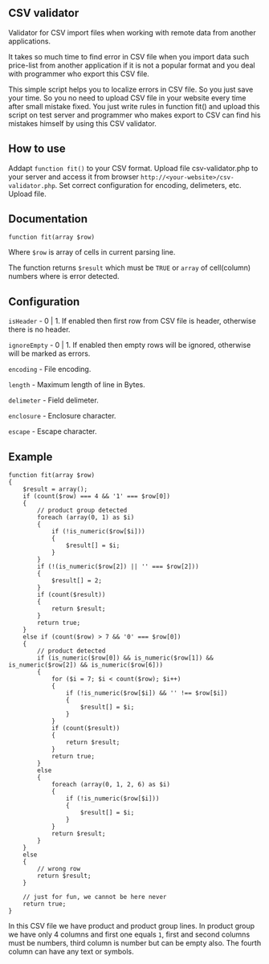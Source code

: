 ## CSV validator

Validator for CSV import files when working with remote data from another applications.

It takes so much time to find error in CSV file when you import data such price-list from another application if it is not a popular format and you deal with programmer who export this CSV file.

This simple script helps you to localize errors in CSV file. So you just save your time.
So you no need to upload CSV file in your website every time after small mistake fixed. You just write rules in function fit() and upload this script on test server and programmer who makes export to CSV can find his mistakes himself by using this CSV validator.

## How to use

Addapt `function fit()` to your CSV format.
Upload file csv-validator.php to your server and access it from browser `http://<your-website>/csv-validator.php`.
Set correct configuration for encoding, delimeters, etc.
Upload file.

## Documentation

`function fit(array $row)`

Where `$row` is array of cells in current parsing line.

The function returns `$result` which must be `TRUE` or `array` of cell(column) numbers where is error detected.

## Configuration

`isHeader` - 0 | 1. If enabled then first row from CSV file is header, otherwise there is no header.

`ignoreEmpty` - 0 | 1. If enabled then empty rows will be ignored, otherwise will be marked as errors.

`encoding` - File encoding.

`length` - Maximum length of line in Bytes.

`delimeter` - Field delimeter.

`enclosure` - Enclosure character.

`escape` - Escape character.

## Example

	function fit(array $row)
	{
		$result = array();
		if (count($row) === 4 && '1' === $row[0])
		{
			// product group detected
			foreach (array(0, 1) as $i)
			{
				if (!is_numeric($row[$i]))
				{
					$result[] = $i;
				}
			}
			if (!(is_numeric($row[2]) || '' === $row[2]))
			{
				$result[] = 2;
			}
			if (count($result))
			{
				return $result;
			}
			return true;
		}
		else if (count($row) > 7 && '0' === $row[0])
		{
			// product detected
			if (is_numeric($row[0]) && is_numeric($row[1]) && is_numeric($row[2]) && is_numeric($row[6]))
			{
				for ($i = 7; $i < count($row); $i++)
				{
					if (!is_numeric($row[$i]) && '' !== $row[$i])
					{
						$result[] = $i;
					}
				}
				if (count($result))
				{
					return $result;
				}
				return true;
			}
			else
			{
				foreach (array(0, 1, 2, 6) as $i)
				{
					if (!is_numeric($row[$i]))
					{
						$result[] = $i;
					}
				}
				return $result;
			}
		}
		else
		{
			// wrong row
			return $result;
		}

		// just for fun, we cannot be here never
		return true;
	}
	
In this CSV file we have product and product group lines.
In product group we have only 4 columns and first one equals `1`, first and second columns must be numbers, third column is number but can be empty also. The fourth column can have any text or symbols.
